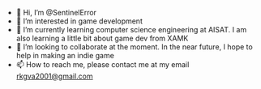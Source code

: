 - 👋 Hi, I’m @SentinelError
- 👀 I’m interested in game development
- 🌱 I’m currently learning computer science engineering at AISAT. I am also learning a little bit about game dev from XAMK
- 💞️ I’m looking to collaborate at the moment. In the near future, I hope to help in making an indie game
- 📫 How to reach me, please contact me at my email rkgva2001@gmail.com

<!---
SentinelError/SentinelError is a ✨ special ✨ repository because its `README.md` (this file) appears on your GitHub profile.
You can click the Preview link to take a look at your changes.
--->
